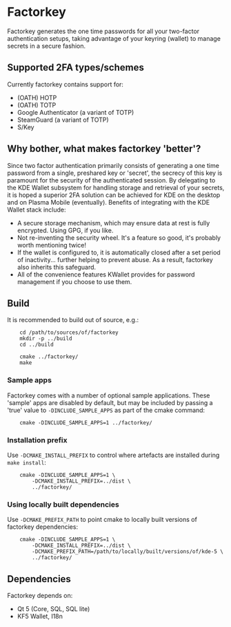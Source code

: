 # Factorkey
Factorkey generates the one time passwords for all your two-factor authentication setups, taking advantage of your keyring (wallet) to manage secrets in a secure fashion.

## Supported 2FA types/schemes
Currently factorkey contains support for:
 * (OATH) HOTP
 * (OATH) TOTP
 * Google Authenticator (a variant of TOTP)
 * SteamGuard (a variant of TOTP)
 * S/Key

## Why bother, what makes factorkey 'better'?
Since two factor authentication primarily consists of generating a one time password from a single, preshared key or 'secret', the secrecy of this key is paramount for the security of the authenticated session.
By delegating to the KDE Wallet subsystem for handling storage and retrieval of your secrets, it is hoped a superior 2FA solution can be achieved for KDE on the desktop and on Plasma Mobile (eventually).
Benefits of integrating with the KDE Wallet stack include:
 * A secure storage mechanism, which may ensure data at rest is fully encrypted. Using GPG, if you like.
 * Not re-inventing the security wheel. It's a feature so good, it's probably worth mentioning twice!
 * If the wallet is configured to, it is automatically closed after a set period of inactivity... further helping to prevent abuse. As a result, factorkey also inherits this safeguard.
 * All of the convenience features KWallet provides for password management if you choose to use them.

## Build
It is recommended to build out of source, e.g.:
```
    cd /path/to/sources/of/factorkey
    mkdir -p ../build
    cd ../build

    cmake ../factorkey/
    make
```

### Sample apps
Factorkey comes with a number of optional sample applications.
These 'sample' apps are disabled by default, but may be included by passing a 'true' value to `-DINCLUDE_SAMPLE_APPS` as part of the cmake command:
```
    cmake -DINCLUDE_SAMPLE_APPS=1 ../factorkey/
```

### Installation prefix
Use `-DCMAKE_INSTALL_PREFIX` to control where artefacts are installed during `make install`:
```
    cmake -DINCLUDE_SAMPLE_APPS=1 \
        -DCMAKE_INSTALL_PREFIX=../dist \
        ../factorkey/
```

### Using locally built dependencies
Use `-DCMAKE_PREFIX_PATH` to point cmake to locally built versions of factorkey dependencies:
```
    cmake -DINCLUDE_SAMPLE_APPS=1 \
        -DCMAKE_INSTALL_PREFIX=../dist \
        -DCMAKE_PREFIX_PATH=/path/to/locally/built/versions/of/kde-5 \
        ../factorkey/
```

## Dependencies
Factorkey depends on:
 * Qt 5 (Core, SQL, SQL lite)
 * KF5 Wallet, I18n
